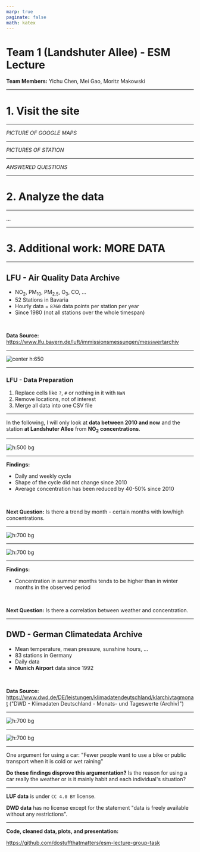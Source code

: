 ```yaml
---
marp: true
paginate: false
math: katex
---
```


<style>
img[alt~="center"] {
  display: block;
  margin: 0 auto;
}
</style>

# Team 1 (Landshuter Allee) - ESM Lecture

**Team Members:** Yichu Chen, Mei Gao, Moritz Makowski

---

<!--
paginate: true
-->

# 1. Visit the site

---

_PICTURE OF GOOGLE MAPS_

---

_PICTURES OF STATION_

---

_ANSWERED QUESTIONS_

---

# 2. Analyze the data

---

...

---

# 3. Additional work: **MORE DATA**

---

## LFU - Air Quality Data Archive

-   $\text{NO}_2$, $\text{PM}_{10}$, $\text{PM}_{2.5}$, $\text{O}_{3}$, $\text{CO}$, ...
-   52 Stations in Bavaria
-   Hourly data = `8760` data points per station per year
-   Since 1980 (not all stations over the whole timespan)

<br/>

**Data Source:** https://www.lfu.bayern.de/luft/immissionsmessungen/messwertarchiv

---

![center h:650](images/lfu-website.png)

<!--
"Daten" -> "Luft" -> "Messwertarchiv"

I will talk about the data license at the end.

-->

---

### LFU - Data Preparation

1. Replace cells like `?`, `#` or nothing in it with `NaN`
2. Remove locations, not of interest
3. Merge all data into one CSV file

<!--

Optional:
Last signal from Prinzregentenstraße: 20120208
Last signal from Moosach: 20130709

-->

---

In the following, I will only look at **data between 2010 and now** and the station **at Landshuter Allee** from $\textbf{NO}_\textbf{2}$ **concentrations**.

---

![h:500 bg](../implementation/renders/images/alltime_weekly_cycle.png)

---

**Findings:**

-   Daily and weekly cycle
-   Shape of the cycle did not change since 2010
-   Average concentration has been reduced by 40-50% since 2010

<br/>

**Next Question:** Is there a trend by month - certain months with low/high concentrations.

<!--

Since the concentration goes down over the years we should only look at years separately.

We picked 2016, 2017, 2018, and 2019 (the 4 years before the current pandemic).

-->

---

![h:700 bg](../implementation/renders/videos/weekly_cycle_colored_by_month.gif)

<!--
The concentration seems to go down in the winter months and tends to rise during summer.
-->

---

![h:700 bg](../implementation/renders/images/mean_monthwise_weekly_cycle_colored_by_month.png)

<!--

In a still image, this can be seen more clearly. But I made the GIF and wanted to show it too ;)

I down know why the concentration goes down during winter. I did assume with many people on vacation in summer the concentrations should be lower.

Something not uncommon in data science: You assume something and find out that the opposite is true.

-->

---

**Findings:**

-   Concentration in summer months tends to be higher than in winter months in the observed period

<br/>

**Next Question:** Is there a correlation between weather and concentration.

<!--

LAST QUESTION we want to visit here.

Assumption: People use cars more often when it is cold or when it is raining, i.e. higher concentrations.

-->

---

## DWD - German Climatedata Archive

-   Mean temperature, mean pressure, sunshine hours, ...
-   83 stations in Germany
-   Daily data
-   **Munich Airport** data since 1992

<br/>

**Data Source:** https://www.dwd.de/DE/leistungen/klimadatendeutschland/klarchivtagmonat ("DWD - Klimadaten Deutschland - Monats- und Tageswerte (Archiv)")

<!--

The DWD website's organization is rather messy so I won't show a picture of how you get there. Here is the Link and the name of that archive.

-->

---

![h:700 bg](../implementation/renders/images/concentration_over_weather_conditions.png)

<!--

The good thing: We see a correlation between wind speed and concentration. Higher wind speed -> lower concentration. Molecules get transported away faster.

The interesting thing here is that there is no correlation between temperature/precipitation and concentration.

There is also no more information when looking at individual years.

-->

---

![h:700 bg](../implementation/renders/images/rolling_concentration_over_weather_conditions.png)

<!--

I chose to use a rolling mean instead of the best fit line since the best fit line can be dominated by a bulk of points at e.g. 0mm precipitation, 0m/s wind speed, or 0h sunshine.

The only slight trend there is a rising concentration with temperature. Only very minor trends, not very conclusive.

-->

---

One argument for using a car: "Fewer people want to use a bike or public transport when it is cold or wet raining"

**Do these findings disprove this argumentation?** Is the reason for using a car really the weather or is it mainly habit and each individual's situation?

---

**LUF data** is under `CC 4.0 BY` license.

**DWD data** has no license except for the statement "data is freely available without any restrictions".

<!--
Therefore we can freely share cleaned-up data and all the plots.
-->

---

**Code, cleaned data, plots, and presentation:**

https://github.com/dostuffthatmatters/esm-lecture-group-task

<!--

If you want to use the same data, here is the link to our open source code which does this preparation and analysis.

Will be open source after 3 pm ;)

-->
